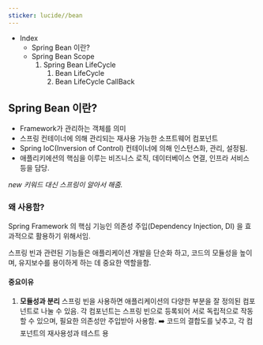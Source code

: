 ```yaml
---
sticker: lucide//bean
---
```

* Index
	* Spring Bean 이란?
	*  Spring Bean Scope
		1. Spring Bean LifeCycle
			1) Bean LifeCycle
			2) Bean LifeCycle CallBack



## Spring Bean 이란?

* Framework가 관리하는 객체를 의미
* 스프링 컨테이너에 의해 관리되는 재사용 가능한 소프트웨어 컴포넌트
* Spring IoC(Inversion of Control) 컨테이너에 의해 인스턴스화, 관리, 설정됨.
* 애플리키에션의 핵심을 이루는 비즈니스 로직, 데이터베이스 연결, 인프라 서비스 등을 담당.

_new 키워드 대신 스프링이 알아서 해줌._


### 왜 사용함?

Spring Framework 의 핵심 기능인 의존성 주입(Dependency Injection, DI) 을 효과적으로 활용하기 위해서임.

스프링 빈과 관련된 기능들은 애플리케이션 개발을 단순화 하고, 코드의 모듈성을 높이며, 유지보수를 용이하게 하는 데 중요한 역할을함.

#### 중요이유

1. **모듈성과 분리**
	스프링 빈을 사용하면 애플리케이션의 다양한 부분을 잘 정의된 컴포넌트로 나눌 수 있음. 각 컴포넌트는 스프링 빈으로 등록되어 서로 독립적으로 작동할 수 있으며, 필요한 의존성만 주입받아 사용함. ➡️ 코드의 결합도를 낮추고, 각 컴포넌트의 재사용성과 테스트 용